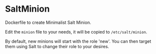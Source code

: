 SaltMinion
==========

Dockerfile to create Minimalist Salt Minion.

Edit the `minion` file to your needs, it will be copied to `/etc/salt/minion`.

By default, new minions will start with the role 'new'. You can then target them using Salt to change their role to your desires.
